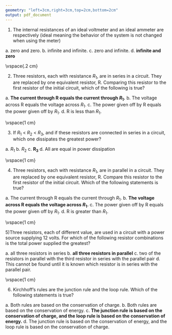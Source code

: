 ```yaml
---
geometry: "left=3cm,right=3cm,top=2cm,bottom=2cm"
output: pdf_document
---
```


1) The internal resistances of an ideal voltmeter and an ideal ammeter are respectively (ideal meaning the behavior of the system is not changed when using the meter)


a. zero and zero.
b. infinite and infinite.
c. zero and infinite.
d. **infinite and zero**


\vspace{.2 cm}


2) Three resistors, each with resistance $R_1$, are in series in a circuit. They are replaced by one equivalent resistor, R. Comparing this resistor to the first resistor of the initial circuit, which of the following is true?

a. **The current through R equals the current through $R_1$.**
b. The voltage across R equals the voltage across $R_1$.
c. The power given off by R equals the power given off by $R_1$.
d. R is less than $R_1$.

\vspace{1 cm}


3) If $R_1$ < $R_2$ < $R_3$, and if these resistors are connected in series in a circuit, which one dissipates the greatest power?

a. $R_1$
b. $R_2$
c. $\mathbf{R_3}$
d. All are equal in power dissipation

\vspace{1 cm}

4) Three resistors, each with resistance $R_1$, are in parallel in a circuit. They are replaced by one equivalent resistor, R. Compare this resistor to the first resistor of the initial circuit. Which of the following
statements is true?

a. The current through R equals the current through $R_1$.
b. **The voltage across R equals the voltage across $R_1$.**
c. The power given off by R equals the power given off by $R_1$.
d. R is greater than $R_1$.

\vspace{1 cm}

5)Three resistors, each of different value, are used in a circuit with a power source supplying 12 volts. For which of the following resistor combinations is the total power supplied the greatest?

a. all three resistors in series
b. **all three resistors in parallel**
c. two of the resistors in parallel with the third resistor in series with the parallel pair
d. This cannot be found until it is known which resistor is in series with the parallel pair.


\vspace{1 cm}

6) Kirchhoff’s rules are the junction rule and the loop rule. Which of the following statements is true?

a. Both rules are based on the conservation of charge.
b. Both rules are based on the conservation of energy.
c. **The junction rule is based on the conservation of charge, and the loop rule is based on the conservation of energy.**
d. The junction rule is based on the conservation of energy, and the loop rule is based on the conservation of charge.

